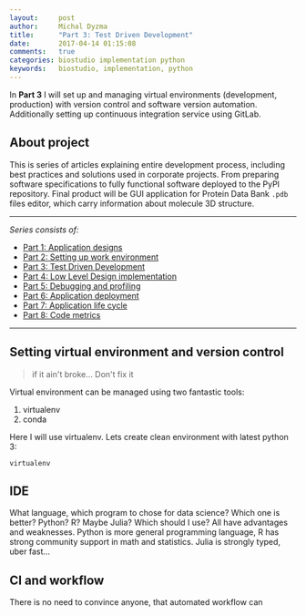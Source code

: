 ```yaml
---
layout:     post
author:     Michal Dyzma
title:      "Part 3: Test Driven Development"
date:       2017-04-14 01:15:08
comments:   true
categories: biostudio implementation python
keywords:   biostudio, implementation, python
---
```


In __Part 3__ I will set up and managing virtual environments (development, production) with version control and software version automation. Additionally setting up continuous integration service using GitLab.

## About project

This is series of articles explaining entire development process, including best practices and solutions used in corporate projects. From preparing  software specifications to fully functional software deployed to the PyPI repository. Final product will be GUI application for Protein Data Bank ```.pdb``` files editor, which carry information about molecule 3D structure.

-----
_Series consists of:_

* [Part 1: Application designs]({{site.url}}/2017/04/21/part1-biostudio-application-design/)
* [Part 2: Setting up work environment]({{site.url}}/2017/04/13/part2-biostudio-setting-up-environment/)
* [Part 3: Test Driven Development]({{site.url}}/2017/04/14/part3-biostudio-design-implementation-tdd/)
* [Part 4: Low Level Design implementation]({{site.url}}/2017/04/15/part4-biostudio-design-implementation-continue/)
* [Part 5: Debugging and profiling]({{site.url}}/2017/04/16/part5-biostudio-debugging-and-profiling/)
* [Part 6: Application deployment]({{site.url}}/2017/04/17/part6-biostudio-application-deployment/)
* [Part 7: Application life cycle]({{site.url}}/2017/04/18/part7-biostudio-application-lifecycle/)
* [Part 8: Code metrics]({{site.url}}/2017/04/19/part8-biostudio-code-metrics/)

-----


## Setting virtual environment and version control


> if it ain't broke… Don't fix it


Virtual environment can be managed using two fantastic tools:

1) virtualenv
2) conda

Here I will use virtualenv. Lets create clean environment with latest python 3:

```virtualenv ```

## IDE

What language, which program to chose for data science? Which one is better? Python? R? Maybe Julia? Which should I use? All have advantages and weaknesses. Python is more general programming language, R has strong community support in math and statistics. Julia is strongly typed, uber fast...


## CI and workflow

There is no need to convince anyone, that automated workflow can 
